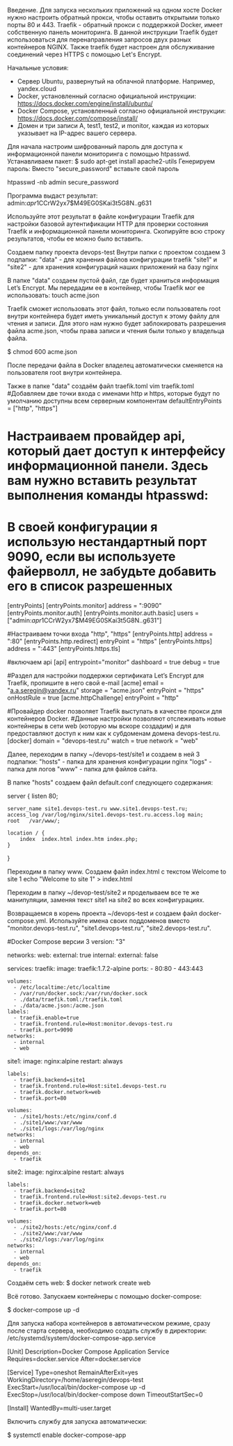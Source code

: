 Введение.
Для запуска нескольких приложений на одном хосте Docker нужно настроить обратный прокси, чтобы оставить открытыми только порты 80 и 443.
Traefik - обратный прокси с поддержкой Docker, имеет собственную панель мониторинга. В данной инструкции Traefik будет использоваться для перенаправления запросов двух разных контейнеров NGINX. Также traefik будет настроен для обслуживание соединений через HTTPS с помощью Let's Encrypt.

Начальные условия:
- Сервер Ubuntu, развернутый на облачной платформе. Например, yandex.cloud
- Docker, установленный согласно официальной инструкции: https://docs.docker.com/engine/install/ubuntu/
- Docker Compose, установленный согласно официальной инструкции: https://docs.docker.com/compose/install/
- Домен и три записи A, test1, test2, и monitor, каждая из которых указывает на IP-адрес вашего сервера.

Для начала настроим шифрованный пароль для доступа к информационной панели мониторинга с помощью htpasswd.
Устанавливаем пакет:
$ sudo apt-get install apache2-utils
Генерируем пароль:
Вместо "secure_password" вставьте свой пароль

htpasswd -nb admin secure_password

Программа выдаст результат:
admin:$apr1$CCrW2yx7$M49EG0SKai3t5G8N..g631

Используйте этот результат в файле конфигурации Traefik для настройки базовой аутентификации HTTP для проверки состояния Traefik и информационной панели мониторинга. Скопируйте всю строку результатов, чтобы ее можно было вставить.

Создаем папку проекта devops-test
Внутри папки с проектом создаем 3 подпапки:
"data" - для хранения файлов конфигурации traefik
"site1" и "site2" - для хранения конфигураций наших приложений на базу nginx

В папке "data" создаем пустой файл, где будет храниться информация Let’s Encrypt. Мы передадим ее в контейнер, чтобы Traefik мог ее использовать:
touch acme.json

Traefik сможет использовать этот файл, только если пользователь root внутри контейнера будет иметь уникальный доступ к этому файлу для чтения и записи. Для этого нам нужно будет заблокировать разрешения файла acme.json, чтобы права записи и чтения были только у владельца файла.

$ chmod 600 acme.json

После передачи файла в Docker владелец автоматически сменяется на пользователя root внутри контейнера.

Также в папке "data" создаём файл traefik.toml
vim traefik.toml
#Добавляем две точки входа с именами http и https, которые будут по умолчанию доступны всем серверным компонентам
defaultEntryPoints = ["http", "https"]

# Настраиваем провайдер api, который дает доступ к интерфейсу информационной панели. Здесь вам нужно вставить результат выполнения команды htpasswd:
# В своей конфигурации я использую нестандартный порт 9090, если вы используете файерволл, не забудьте добавить его в список разрешенных
[entryPoints]
  [entryPoints.monitor]
    address = ":9090"
    [entryPoints.monitor.auth]
      [entryPoints.monitor.auth.basic]
        users = ["admin:$apr1$CCrW2yx7$M49EG0SKai3t5G8N..g631"]

#Настраиваем точки входа "http", "https"
[entryPoints.http]
    address = ":80"
      [entryPoints.http.redirect]
        entryPoint = "https"
[entryPoints.https]
    address = ":443"
      [entryPoints.https.tls]

#включаем api
[api]
entrypoint="monitor"
dashboard = true
debug = true

#Раздел для настройки поддержки сертификата Let’s Encrypt для Traefik, пропишите в него свой e-mail
[acme]
email = "a.a.seregin@yandex.ru"
storage = "acme.json"
entryPoint = "https"
onHostRule = true
  [acme.httpChallenge]
  entryPoint = "http"

#Провайдер docker позволяет Traefik выступать в качестве прокси для контейнеров Docker.
#Данные настройки позволяют отслеживать новые контейнеры в сети web (которую мы вскоре создадим) и для предоставляют доступ к ним как к субдоменам домена devops-test.ru.
[docker]
domain = "devops-test.ru"
watch = true
network = "web"

Далее, переходим в папку ~/devops-test/site1 и  создаем в ней 3 подпапки:
"hosts" - папка для хранения конфигурации nginx
"logs" - папка для логов
"www" - папка для файлов сайта.

В папке "hosts" создаем файл default.conf следующего содержания:

server {
	listen 80;

	server_name site1.devops-test.ru www.site1.devops-test.ru;
	access_log /var/log/nginx/site1.devops-test.ru.access.log main;
	root   /var/www/;

	location / {
		index  index.html index.htm index.php;
	}
	
}

Переходим в папку www. Создаем файл index.html с текстом Welcome to site 1 
echo "Welcome to site 1" > index.html

Переходим в папку ~/devop-test/site2 и проделываем все те же манипуляции, заменяя текст site1 на site2 во всех конфигурациях.

Возвращаемся в корень проекта ~/devops-test и создаем файл docker-compose.yml. Используйте имена своих поддоменов вместо "monitor.devops-test.ru", "site1.devops-test.ru", "site2.devops-test.ru".

#Docker Compose версии 3
version: "3"

networks:
  web:
    external: true
  internal:
    external: false

services:
  traefik:
    image: traefik:1.7.2-alpine 
    ports:
      - 80:80
      - 443:443
  
    volumes:
      - /etc/localtime:/etc/localtime
      - /var/run/docker.sock:/var/run/docker.sock
      - ./data/traefik.toml:/traefik.toml
      - ./data/acme.json:/acme.json
    labels:
      - traefik.enable=true
      - traefik.frontend.rule=Host:monitor.devops-test.ru
      - traefik.port=9090
    networks:
      - internal
      - web

  site1:
    image: nginx:alpine
    restart: always

    labels:
      - traefik.backend=site1
      - traefik.frontend.rule=Host:site1.devops-test.ru
      - traefik.docker.network=web
      - traefik.port=80

    volumes:
      - ./site1/hosts:/etc/nginx/conf.d
      - ./site1/www:/var/www
      - ./site1/logs:/var/log/nginx
    networks:
      - internal
      - web
    depends_on:
      - traefik

  site2:
    image: nginx:alpine
    restart: always

    labels:
      - traefik.backend=site2
      - traefik.frontend.rule=Host:site2.devops-test.ru
      - traefik.docker.network=web
      - traefik.port=80

    volumes:
      - ./site2/hosts:/etc/nginx/conf.d
      - ./site2/www:/var/www
      - ./site2/logs:/var/log/nginx
    networks:
      - internal
      - web
    depends_on:
      - traefik

Создаём сеть web:
$ docker network create web

Всё готово. Запускаем контейнеры с помощью docker-compose:

$ docker-compose up -d

Для запуска набора контейнеров в автоматическом режиме, сразу после старта сервера, необходимо создать службу в директории: /etc/systemd/system/docker-compose-app.service

[Unit]
Description=Docker Compose Application Service
Requires=docker.service
After=docker.service

[Service]
Type=oneshot
RemainAfterExit=yes
WorkingDirectory=/home/aseregin/devops-test
ExecStart=/usr/local/bin/docker-compose up -d
ExecStop=/usr/local/bin/docker-compose down
TimeoutStartSec=0

[Install]
WantedBy=multi-user.target

Включить службу для запуска автоматически:

$ systemctl enable docker-compose-app


